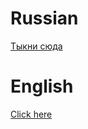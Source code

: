 # Russian
[Тыкни сюда](https://github.com/ChA0S-f4me/Umbrella-Server/blob/main/ru.md)

# English

[Click here](https://github.com/ChA0S-f4me/Umbrella-Server/blob/main/en.md)